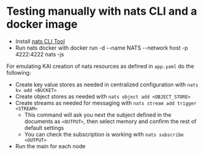 # Testing manually with nats CLI and a docker image

- Install [nats CLI Tool](https://docs.nats.io/nats-concepts/what-is-nats/walkthrough_setup)
- Run nats docker with docker run -d --name NATS --network host -p 4222:4222 nats -js

For emulating KAI creation of nats resources as defined in `app.yaml` do the following:
- Create key value stores as needed in centralized configuration with `nats kv add <BUCKET>`
- Create object stores as needed with `nats object add <OBJECT_STORE>`
- Create streams as needed for messaging with `nats stream add trigger <STREAM>`
    - This command will ask you next the subject defined in the documents as `<OUTPUT>`, then select memory and confirm the rest of default settings
    - You can check the subscription is working with `nats subscribe <OUTPUT>`
- Run the main for each node 